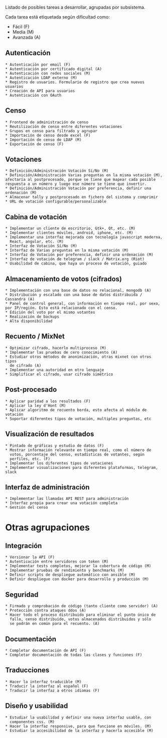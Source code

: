 Listado de posibles tareas a desarrollar, agrupadas por subsistema.

Cada tarea está etiquetada según dificultad como:
 * Fácil (F)
 * Media (M)
 * Avanzada (A)

Autenticación
-------------
    * Autenticación por email (F)
    * Autenticación por certificado digital (A)
    * Autenticación con redes sociales (M)
    * Autenticación LDAP externo (M)
    * Registro de usuarios. Formulario de registro que crea nuevos usuarios
    * Creación de API para usuarios
    * Autenticación con OAuth

Censo
-----
    * Frontend de administración de censo
    * Reutilización de censo entre diferentes votaciones
    * Grupos en censo para filtrado y agrupar
    * Importación de censo desde excel (F)
    * Importación de censo de LDAP (M)
    * Exportación de censo (F)

Votaciones
----------
    * Definición/Administración Votación Sí/No (M)
    * Definición/Administración Varias preguntas en la misma votación (M), afectaría al postprocesado, porque se tiene que mapear cada posible respuesta a un número y luego ese número se tiene que invertir.
    * Definición/Administración Votación por preferencia, definir una ordenación (M)
    * Almacenar tally y postprocesado en fichero del sistema y comprimir
    * URL de votación configurable/personalizable

Cabina de votación
------------------
    * Implementar un cliente de escritorio, Gtk+, Qt, etc. (M)
    * Implementar clientes móviles, android, iphone, etc. (M)
    * Implementar una interfaz mejorada con tecnología javascript moderna,
      React, angular, etc. (M)
    * Interfaz de Votación Sí/No (M)
    * Interfaz de Varias preguntas en la misma votación (M)
    * Interfaz de Votación por preferencia, definir una ordenación (M)
    * Interfaz de votación de telegram / slack / Matrix.org (Riot)
    * Usabilidad de cabina, que haya un proceso de votación, guiado

Almacenamiento de votos (cifrados)
----------------------------------
    * Implementación con una base de datos no relacional, mongodb (A)
    * Distribución y escalado con una base de datos distribuida / Cassandra (A)
    * Panel de control general, con información en tiempo real, por sexo, por IP/región. Esto está relacionado con el censo.
    * Edición del voto por el mismo votantes
    * Realización de backups
    * Alta disponibilidad

Recuento / MixNet
-----------------
    * Optimizar cifrado, hacerlo multiproceso (M)
    * Implementar las pruebas de cero conocimiento (A)
    * Estudiar otros métodos de anonimización, otras mixnet con otros tipos
      de cifrado (A)
    * Implementar una autoridad en otro lenguaje
    * Simplificar el cifrado, usar cifrado simétrico

Post-procesado
--------------
    * Aplicar paridad a los resultados (F)
    * Aplicar la ley d'Hont (M)
    * Aplicar algoritmo de recuento borda, esto afecta al módulo de votación
    * Soportar diferentes tipos de votación, multiples preguntas, etc

Visualización de resultados
---------------------------
    * Pintado de gráficas y estudio de datos (F)
    * Mostrar información relevante en tiempo real, como el número de
      votos, porcentaje del censo, estadísticas de votantes, según
      perfiles, etc. (F)
    * Implementar los diferentes tipos de votaciones
    * Implementar visualizaciones para diferentes plataformas, telegram, slack

Interfaz de administración
--------------------------

    * Implementar las llamadas API REST para administración
    * Interfaz propia para crear una votación completa
    * Gestión del censo

Otras agrupaciones
==================

Integración
-----------
    * Versionar la API (F)
    * Autenticación entre servidores con token (M)
    * Implementar tests completos, mejorar la cobertura de código (M)
    * Implementar pruebas de rendimiento y benchmarks (M)
    * Definir scripts de despliegue automático con ansible (M)
    * Definir despliegue con docker para desarrollo y producción (M)

Seguridad
---------
    * Firmado y comprobación de código (tanto cliente como servidor) (A)
    * Protección contra ataques ddos (A)
    * Hacer todo el proceso distribuido para eliminar el punto único de
      fallo, censo distribuido, votos almacenados distribuidos y sólo
      se podrán en común para el recuento. (A)

Documentación
-------------
    * Completar documentación de API (F)
    * Completar documentación de todas las clases y funciones (F)

Traducciones
------------
    * Hacer la interfaz traducible (M)
    * Traducir la interfaz al español (F)
    * Traducir la interfaz a otros idiomas (F)

Diseño y usabilidad
-------------------
    * Estudiar la usabilidad y definir una nueva interfaz usable, con
      componentes css. (M)
    * Hacer la interfaz responsive, para que funcione en móviles. (M)
    * Estudiar la accesibilidad de la interfaz y hacerla accesible (M)
